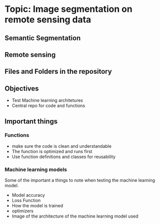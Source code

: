 # Topic: Image segmentation on remote sensing data
## Semantic Segmentation 

## Remote sensing 

## Files and Folders in the repository

## Objectives 
* Test Machine learning architetures 
* Central repo for code and functions
 
## Important things
### Functions 
* make sure the code is clean and understandable 
* The function is optimized and runs first
* Use function definitions and classes for reusability 

### Machine learning models 
Some of the important a things to note when testing the machine learning model.
* Model accuracy 
* Loss Function 
* How the model is trained 
* optimizers 
* Image of the architecture of the machine learning model used 
